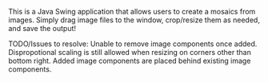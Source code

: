 This is a Java Swing application that allows users to create a mosaics from images. Simply drag image files to the window, crop/resize them as needed, and save the output! 

TODO/Issues to resolve: 
Unable to remove image components once added. 
Dispropotional scaling is still allowed when resizing on corners other than bottom right. 
Added image components are placed behind existing image components. 
